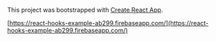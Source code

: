 This project was bootstrapped with [Create React App](https://github.com/facebook/create-react-app).

[https://react-hooks-example-ab299.firebaseapp.com/](https://react-hooks-example-ab299.firebaseapp.com/)
